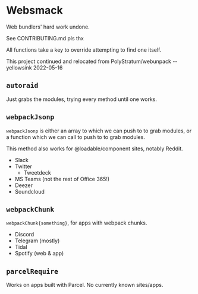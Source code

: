 # Websmack

Web bundlers' hard work undone.

See CONTRIBUTING.md pls thx

All functions take a key to override attempting to find one itself.

This project continued and relocated from PolyStratum/webunpack -- yellowsink 2022-05-16

## `autoraid`

Just grabs the modules, trying every method until one works.

## `webpackJsonp`

`webpackJsonp` is either an array to which we can push to to grab modules,
or a function which we can call to push to to grab modules.

This method also works for @loadable/component sites, notably Reddit.

- Slack
- Twitter
  - Tweetdeck
- MS Teams (not the rest of Office 365!)
- Deezer
- Soundcloud

## `webpackChunk`

`webpackChunk{something}`, for apps with webpack chunks.

- Discord
- Telegram (mostly)
- Tidal
- Spotify (web & app)

## `parcelRequire`

Works on apps built with Parcel. No currently known sites/apps.
